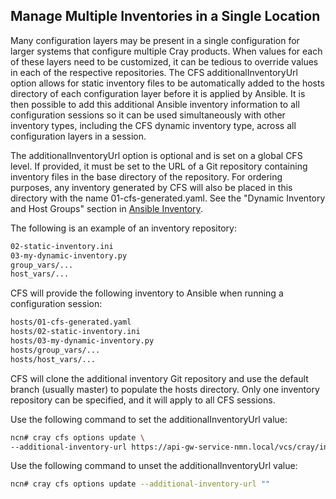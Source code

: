## Manage Multiple Inventories in a Single Location

Many configuration layers may be present in a single configuration for larger systems that configure multiple Cray products. When values for each of these layers need to be customized, it can be tedious to override values in each of the respective repositories. The CFS additionalInventoryUrl option allows for static inventory files to be automatically added to the hosts directory of each configuration layer before it is applied by Ansible. It is then possible to add this additional Ansible inventory information to all configuration sessions so it can be used simultaneously with other inventory types, including the CFS dynamic inventory type, across all configuration layers in a session.

The additionalInventoryUrl option is optional and is set on a global CFS level. If provided, it must be set to the URL of a Git repository containing inventory files in the base directory of the repository. For ordering purposes, any inventory generated by CFS will also be placed in this directory with the name 01-cfs-generated.yaml. See the "Dynamic Inventory and Host Groups" section in [Ansible Inventory](/portal/developer-portal/operations/Ansible_Inventory.md).

The following is an example of an inventory repository:

```bash
02-static-inventory.ini
03-my-dynamic-inventory.py
group_vars/...
host_vars/...
```

CFS will provide the following inventory to Ansible when running a configuration session:

```bash
hosts/01-cfs-generated.yaml
hosts/02-static-inventory.ini
hosts/03-my-dynamic-inventory.py
hosts/group_vars/...
hosts/host_vars/...
```

CFS will clone the additional inventory Git repository and use the default branch \(usually master\) to populate the hosts directory. Only one inventory repository can be specified, and it will apply to all CFS sessions.

Use the following command to set the additionalInventoryUrl value:

```bash
ncn# cray cfs options update \
--additional-inventory-url https://api-gw-service-nmn.local/vcs/cray/inventory.git
```

Use the following command to unset the additionalInventoryUrl value:

```bash
ncn# cray cfs options update --additional-inventory-url ""
```



